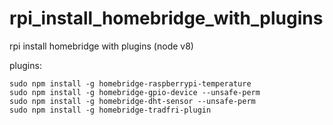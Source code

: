 # rpi_install_homebridge_with_plugins
rpi install homebridge with plugins (node v8)

plugins:

    sudo npm install -g homebridge-raspberrypi-temperature
    sudo npm install -g homebridge-gpio-device --unsafe-perm
    sudo npm install -g homebridge-dht-sensor --unsafe-perm
    sudo npm install -g homebridge-tradfri-plugin

